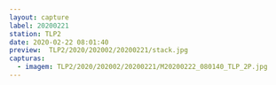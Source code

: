 ```yaml
---
layout: capture
label: 20200221
station: TLP2
date: 2020-02-22 08:01:40
preview:  TLP2/2020/202002/20200221/stack.jpg
capturas:
  - imagem: TLP2/2020/202002/20200221/M20200222_080140_TLP_2P.jpg
---
```

